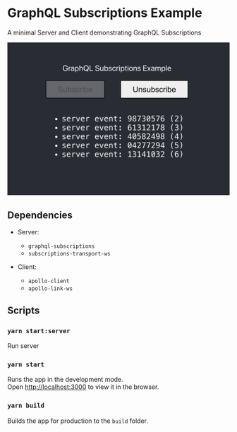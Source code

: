 # GraphQL Subscriptions Example

A minimal Server and Client demonstrating GraphQL Subscriptions

![example](./public/example.png)

## Dependencies

- Server:
  - `graphql-subscriptions`
  - `subscriptions-transport-ws`

- Client:
  - `apollo-client`
  - `apollo-link-ws`

## Scripts

### `yarn start:server`

Run server

### `yarn start`

Runs the app in the development mode.<br />
Open [http://localhost:3000](http://localhost:3000) to view it in the browser.

### `yarn build`

Builds the app for production to the `build` folder.<br />

